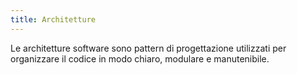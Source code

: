 ```yaml
---
title: Architetture
---
```


Le architetture software sono pattern di progettazione utilizzati per organizzare il codice in modo chiaro, modulare e manutenibile.
